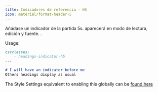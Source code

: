 ```yaml
---
title: Indicadores de referencia - H5
icon: material/format-header-5
---
```


Añádase un indicador de la partida 5s. aparecerá en modo de lectura, edición y fuente.
.

Usage:
```md
cssclasses:
    - headings-indicator-h5
---

# I will have an indicator before me
Others headings display as usual
```

The Style Settings equivalent to enabling this globally can be [found here](../../Style-Settings/Editor/Typography/headings/index.md#for-heading-5)